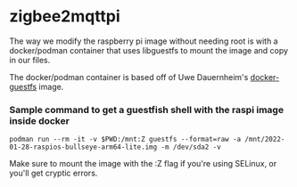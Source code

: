 # zigbee2mqttpi

The way we modify the raspberry pi image without needing root is with a docker/podman container that uses libguestfs
to mount the image and copy in our files.

The docker/podman container is based off of Uwe Dauernheim's [docker-guestfs](https://github.com/djui/docker-guestfs) image.

### Sample command to get a guestfish shell with the raspi image inside docker

```
podman run --rm -it -v $PWD:/mnt:Z guestfs --format=raw -a /mnt/2022-01-28-raspios-bullseye-arm64-lite.img -m /dev/sda2 -v
```

Make sure to mount the image with the :Z flag if you're using SELinux, or you'll get cryptic errors.
